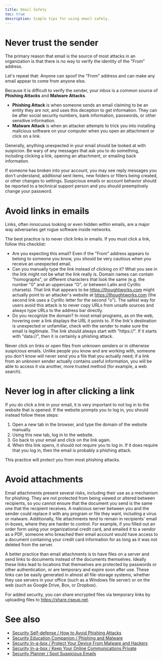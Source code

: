```yaml
---
title: Email Safety
toc: true
description: Simple tips for using email safely.
---
```


# Never trust the sender

The primary reason that email is the source of most attacks in an organization is that there is no way to verify the identity of the "From" address.

Let's repeat that: Anyone can spoof the "From" address and can make any email appear to come from anyone else.

Because it is difficult to verify the sender, your inbox is a common source of **Phishing Attacks** and **Malware Attacks**.

* **Phishing Attack** is when someone sends an email claiming to be an entity they are not, and uses this deception to get information. They can be after social security numbers, bank information, passwords, or other sensitive information.
* **Malware Attack** is when an attacker attempts to trick you into installing malicious software on your computer when you open an attachment or click on a link.

Generally, anything unexpected in your email should be looked at with suspicion. Be wary of any messages that ask you to do something, including clicking a link, opening an attachment, or emailing back information.

If someone has broken into your account, you may see reply messages you don't understand, additional sent items, new folders or filters being created, or other changes to settings. Suspicious emails or account behavior should be reported to a technical support person and you should preemptively change your password.

# Avoid links in emails

Links, often innocuous looking or even hidden within emails, are a major way adversaries get rogue software inside networks.

The best practice is to never click links in emails. If you must click a link, follow this checklist:

* Are you expecting this email? Even if the "From" address appears to belong to someone you know, you should be very cautious when you receive an unexpected email.
* Can you manually type the link instead of clicking on it? What you see in the link might not be what the link really is. Domain names can contain "homographs", or different characters that look the same (e.g. the number "0" and an uppercase "O", or between Latin and Cyrillic charsets). That link that appears to be <https://thoughtworks.com> might actually point to an attacker's website at <https://thoughtwоrks.com> (the second link uses a Cyrillic letter for the second "o"). The safest way for users avoid this attack is to never copy URLs from unsafe sources and always type URLs to the address bar directly.
* Do you recognize the domain? In most email programs, as on the web, hovering over a link displays the URL it points to. If the link's destination is unexpected or unfamiliar, check with the sender to make sure the email is legitimate. The link should always start with "https://". If it starts with "data://", then it is certainly a phishing attack.

Never click on links or open files from unknown senders or in otherwise suspicious emails. Unlike people you know and are working with, someone you don't know will never send you a file that you actually need; if a link from an unknown sender actually contains useful information, you will be able to access it via another, more trusted method (for example, a web search).

# Never log in after clicking a link

If you do click a link in your email, it is very important to not log in to the website that is opened. If the website prompts you to log in, you should instead follow these steps:

1. Open a new tab in the browser, and type the domain of the website manually.
2. Using this new tab, log in to the website.
3. Go back to your email and click on the link again.
4. When this link opens, it should not require you to log in. If it does require that you log in, then the email is probably a phishing attack.

This practice will protect you from most phishing attacks.

# Avoid attachments

Email attachments present several risks, including their use as a mechanism for phishing. They are not protected from being viewed or altered between recipients, so you cannot ensure that the document you send is the same one that the recipient receives. A malicious server between you and the sender could replace it with any program or file they want, including a virus or malware. Additionally, file attachments tend to remain in recipients' email in-boxes, where they are harder to control. For example, if you filled out an order form using your organizational credit card, and emailed it to a vendor as a PDF, someone who breached their email account would have access to a document containing your credit card information for as long as it was not deleted from the server.

A better practice than email attachments is to have files on a server and send links to documents instead of the documents themselves. Ideally these links lead to locations that themselves are protected by passwords or other authentication, or are temporary and expire soon after use. These links can be easily generated in almost all file-storage systems, whether they use servers in your office (such as a Windows file server) or on the web (such as Google Drive, Box, or Dropbox).

For added security, you can share encrypted files via temporary links by uploading files to <https://share.riseup.net>.

# See also

* [Security Self-defense / How to Avoid Phishing Attacks](https://ssd.eff.org/en/module/how-avoid-phishing-attacks)
* [Security Education Companion / Phishing and Malware](https://sec.eff.org/topics/phishing-and-malware)
* [Security In-a-box / Protect Your Device From Malware and Hackers](https://securityinabox.org/en/guide/malware/)
* [Security In-a-box / Keep Your Online Communications Private](https://securityinabox.org/en/guide/secure-communication/)
* [Security Planner / Spot Suspicious Emails](https://securityplanner.org/#/tool/spot-suspicious-emails)
